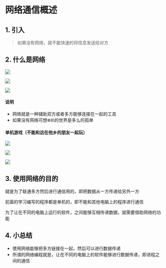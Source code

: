 # 网络通信概述

## 1. 引入

>  如果没有网络，就不能快速的将信息发送给对方



## 2. 什么是网络

![](https://cdn.itprojects.cn/iotimg/7lsvp.jpg)

![](https://cdn.itprojects.cn/iotimg/qjx2w.jpg)

![](https://cdn.itprojects.cn/iotimg/oxfld.jpg)

#### 说明
* 网络就是一种辅助双方或者多方能够连接在一起的工具
* 如果没有网络可想`单机`的世界是多么的孤单

#### 单机游戏（不能和远在他乡的朋友一起玩）

![](https://cdn.itprojects.cn/iotimg/8go6t.jpg)

![](https://cdn.itprojects.cn/iotimg/h03zl.jpg)

![](https://cdn.itprojects.cn/iotimg/b8uit.jpg)

## 3. 使用网络的目的

就是为了联通多方然后进行通信用的，即把数据从一方传递给另外一方

前面的学习编写的程序都是单机的，即不能和其他电脑上的程序进行通信

为了让在不同的电脑上运行的软件，之间能够互相传递数据，就需要借助网络的功能

## 4. 小总结

* 使用网络能够把多方链接在一起，然后可以进行数据传递
* 所谓的网络编程就是，让在不同的电脑上的软件能够进行数据传递，即进程之间的通信
